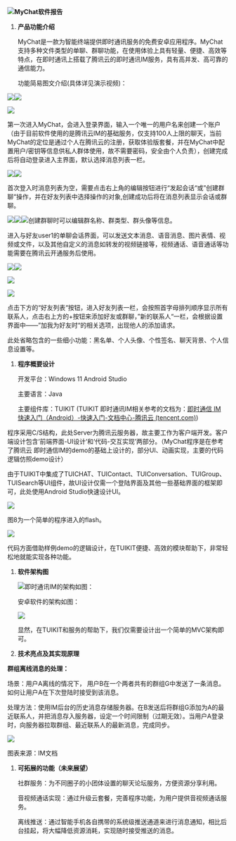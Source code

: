 **![](media/4faa722eb110c378fc213dd2b850fbf1.png)MyChat软件报告**

1.  **产品功能介绍**

    MyChat是一款为智能终端提供即时通讯服务的免费安卓应用程序。MyChat支持多种文件类型的单聊、群聊功能，在使用体验上具有轻量、便捷、高效等特点，在即时通讯上搭载了腾讯云的即时通讯IM服务，具有高并发、高可靠的通信能力。

    功能简易图文介绍(具体详见演示视频)：

![](media/d4a3210cf7ccbeb8da181eb591e82b96.png)![](media/236bfa3d037df4623e9a1eaeab2272bb.png)

![](media/c2c7b305a02a9226cd72c95f9f5d06db.png)

第一次进入MyChat，会进入登录界面，输入一个唯一的用户名来创建一个账户（由于目前软件使用的是腾讯云IM的基础服务，仅支持100人上限的聊天，当前MyChat的定位是通过个人在腾讯云的注册，获取体验版套餐，并在MyChat中配置用户/密钥等信息供私人群体使用，故不需要密码，安全由个人负责），创建完成后将自动登录进入主界面，默认选择消息列表一栏。

![](media/6b164a751f54ec03253cef6fbac70f37.png)![](media/05a85a32c07ec9d86e20c261f83eb67b.png)

首次登入时消息列表为空，需要点击右上角的编辑按钮进行“发起会话“或”创建群聊“操作，并在好友列表中选择操作的对象,创建成功后将在消息列表显示会话或群聊。

![](media/d04fee3edc88ef78554278646943a400.png)![](media/f8ad236e98d29a91994d0636ad9ee3ce.png)![](media/196d57fd22603b7c377e60fd03fb2743.png)创建群聊时可以编辑群名称、群类型、群头像等信息。

进入与好友user1的单聊会话界面，可以发送文本消息、语音消息、图片表情、视频或文件，以及其他自定义的消息如转发的视频链接等，视频通话、语音通话等功能需要在腾讯云开通服务后使用。

![](media/e8582a00c576004d8e71053098d3e1fb.png)![](media/01baf4c9dd462aeeeb8dbe7573407973.png)

![](media/5b24413b0acd5e8b360e1ac5f8a32604.png)

![](media/ed1a990753c4197dd3aef4e58fb70ab9.png)

点击下方的“好友列表“按钮，进入好友列表一栏，会按照首字母排列顺序显示所有联系人，点击右上方的+按钮来添加好友或群聊，”新的联系人“一栏，会根据设置界面中——”加我为好友时“的相关选项，出现他人的添加请求。

此处省略包含的一些细小功能：黑名单、个人头像、个性签名、聊天背景、个人信息设置等。

1.  **程序概要设计**

    开发平台：Windows 11 Android Studio

    主要语言：Java

    主要组件库：TUIKIT (TUIKIT 即时通讯IM相关参考的文档为：[即时通信 IM 快速入门（Android）-快速入门-文档中心-腾讯云 (tencent.com)](https://cloud.tencent.com/document/product/269/36838))

程序采用C/S结构，此处Server为腾讯云服务器，故主要工作为客户端开发。客户端设计包含‘前端界面-UI设计‘和‘代码-交互实现’两部分。（MyChat程序是在参考了腾讯云 即时通信IM的demo的基础上设计的，部分UI、动画实现，主要的代码逻辑仿照demo设计）

由于TUIKIT中集成了TUICHAT、TUIContact、TUIConversation、TUIGroup、TUISearch等UI组件，故UI设计仅需一个登陆界面及其他一些基础界面的框架即可，此处使用Android Studio快速设计UI。

![](media/f09b17bd630796048aba7a0192a28535.png)

图8为一个简单的程序进入的flash。

![](media/48c1c434bcf48bf0400bbcb9b3699f9c.png)

代码方面借助样例demo的逻辑设计，在TUIKIT便捷、高效的模块帮助下，非常轻松地就能实现各种功能。

1.  **软件架构图**

    ![](media/e1b93b793ebe52ef45aff6c579c81e0f.png)即时通讯IM的架构如图：

    安卓软件的架构如图：

    ![](media/8ad2289009a305776d94ae923ae8f1df.png)

    显然，在TUIKIT和服务的帮助下，我们仅需要设计出一个简单的MVC架构即可。

2.  **技术亮点及其实现原理**

**群组离线消息的处理：**

场景：用户A离线的情况下， 用户B在一个两者共有的群组G中发送了一条消息。如何让用户A在下次登陆时接受到该消息。

处理方法：使用IM后台的历史消息存储服务器。在B发送后将群组G添加为A的最近联系人，并把消息存入服务器，设定一个时间限制（过期无效）。当用户A登录时，向服务器拉取群组、最近联系人的最新消息，完成同步。

![](media/f9198a38777f674321058edb18f22976.png)

图表来源：IM文档

1.  **可拓展的功能（未来展望）**

    社群服务：为不同圈子的小团体设置的聊天论坛服务，方便资源分享利用。

    音视频通话实现：通过升级云套餐，完善程序功能，为用户提供音视频通话服务。

    离线推送：通过智能手机各自携带的系统级推送通道来进行消息通知，相比后台挂起，将大幅降低资源消耗，实现随时接受推送的消息。
